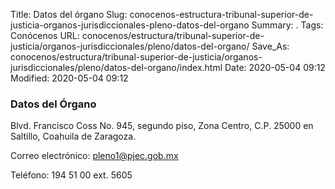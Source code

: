 Title: Datos del órgano
Slug: conocenos-estructura-tribunal-superior-de-justicia-organos-jurisdiccionales-pleno-datos-del-organo
Summary: .
Tags: Conócenos
URL: conocenos/estructura/tribunal-superior-de-justicia/organos-jurisdiccionales/pleno/datos-del-organo/
Save_As: conocenos/estructura/tribunal-superior-de-justicia/organos-jurisdiccionales/pleno/datos-del-organo/index.html
Date: 2020-05-04 09:12
Modified: 2020-05-04 09:12



### Datos del Órgano



Blvd. Francisco Coss No. 945, segundo piso, Zona Centro, C.P. 25000 en Saltillo, Coahuila de Zaragoza.

Correo electrónico: pleno1@pjec.gob.mx

Teléfono: 194 51 00  ext. 5605




